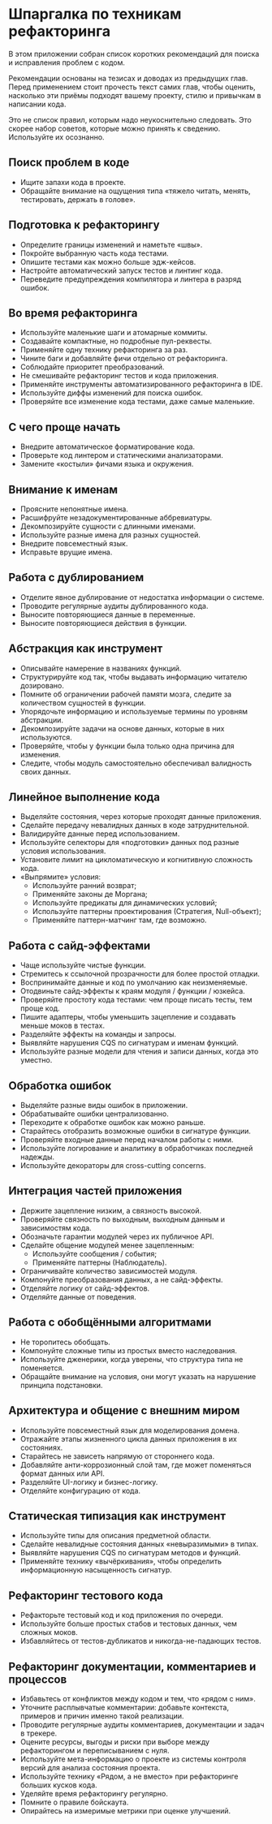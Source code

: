 # Шпаргалка по техникам рефакторинга

В этом приложении собран список коротких рекомендаций для поиска и исправления проблем с кодом.

Рекомендации основаны на тезисах и доводах из предыдущих глав. Перед применением стоит прочесть текст самих глав, чтобы оценить, насколько эти приёмы подходят вашему проекту, стилю и привычкам в написании кода.

Это не список правил, которым надо неукоснительно следовать. Это скорее набор советов, которые можно принять к сведению. Используйте их осознанно.

## Поиск проблем в коде

- Ищите запахи кода в проекте.
- Обращайте внимание на ощущения типа «тяжело читать, менять, тестировать, держать в голове».

## Подготовка к рефакторингу

- Определите границы изменений и наметьте «швы».
- Покройте выбранную часть кода тестами.
- Опишите тестами как можно больше эдж-кейсов.
- Настройте автоматический запуск тестов и линтинг кода.
- Переведите предупреждения компилятора и линтера в разряд ошибок.

## Во время рефакторинга

- Используйте маленькие шаги и атомарные коммиты.
- Создавайте компактные, но подробные пул-реквесты.
- Применяйте одну технику рефакторинга за раз.
- Чините баги и добавляйте фичи отдельно от рефакторинга.
- Соблюдайте приоритет преобразований.
- Не смешивайте рефакторинг тестов и кода приложения.
- Применяйте инструменты автоматизированного рефакторинга в IDE.
- Используйте диффы изменений для поиска ошибок.
- Проверяйте все изменение кода тестами, даже самые маленькие.

## С чего проще начать

- Внедрите автоматическое форматирование кода.
- Проверьте код линтером и статическими анализаторами.
- Замените «костыли» фичами языка и окружения.

## Внимание к именам

- Проясните непонятные имена.
- Расшифруйте незадокументированные аббревиатуры.
- Декомпозируйте сущности с длинными именами.
- Используйте разные имена для разных сущностей.
- Внедрите повсеместный язык.
- Исправьте врущие имена.

## Работа с дублированием

- Отделите явное дублирование от недостатка информации о системе.
- Проводите регулярные аудиты дублированного кода.
- Выносите повторяющиеся данные в переменные.
- Выносите повторяющиеся действия в функции.

## Абстракция как инструмент

- Описывайте намерение в названиях функций.
- Структурируйте код так, чтобы выдавать информацию читателю дозировано.
- Помните об ограничении рабочей памяти мозга, следите за количеством сущностей в функции.
- Упорядочьте информацию и используемые термины по уровням абстракции.
- Декомпозируйте задачи на основе данных, которые в них используются.
- Проверяйте, чтобы у функции была только одна причина для изменения.
- Следите, чтобы модуль самостоятельно обеспечивал валидность своих данных.

## Линейное выполнение кода

- Выделяйте состояния, через которые проходят данные приложения.
- Сделайте передачу невалидных данных в коде затруднительной.
- Валидируйте данные перед использованием.
- Используйте селекторы для «подготовки» данных под разные условия использования.
- Установите лимит на цикломатическую и когнитивную сложность кода.
- «Выпрямите» условия:
  - Используйте ранний возврат;
  - Применяйте законы де Моргана;
  - Используйте предикаты для динамических условий;
  - Используйте паттерны проектирования (Стратегия, Null-объект);
  - Применяйте паттерн-матчинг там, где возможно.

## Работа с сайд-эффектами

- Чаще используйте чистые функции.
- Стремитесь к ссылочной прозрачности для более простой отладки.
- Воспринимайте данные и код по умолчанию как неизменяемые.
- Отодвиньте сайд-эффекты к краям модуля / функции / юзкейса.
- Проверяйте простоту кода тестами: чем проще писать тесты, тем проще код.
- Пишите адаптеры, чтобы уменьшить зацепление и создавать меньше моков в тестах.
- Разделяйте эффекты на команды и запросы.
- Выявляйте нарушения CQS по сигнатурам и именам функций.
- Используйте разные модели для чтения и записи данных, когда это уместно.

## Обработка ошибок

- Выделяйте разные виды ошибок в приложении.
- Обрабатывайте ошибки централизованно.
- Переходите к обработке ошибок как можно раньше.
- Старайтесь отобразить возможные ошибки в сигнатуре функции.
- Проверяйте входные данные перед началом работы с ними.
- Используйте логирование и аналитику в обработчиках последней надежды.
- Используйте декораторы для cross-cutting concerns.

## Интеграция частей приложения

- Держите зацепление низким, а связность высокой.
- Проверяйте связность по выходным, выходным данным и зависимостям кода.
- Обозначьте гарантии модулей через их публичное API.
- Сделайте общение модулей менее зацепленным:
  - Используйте сообщения / события;
  - Применяйте паттерны (Наблюдатель).
- Ограничивайте количество зависимостей модуля.
- Компонуйте преобразования данных, а не сайд-эффекты.
- Отделяйте логику от сайд-эффектов.
- Отделяйте данные от поведения.

## Работа с обобщёнными алгоритмами

- Не торопитесь обобщать.
- Компонуйте сложные типы из простых вместо наследования.
- Используйте дженерики, когда уверены, что структура типа не поменяется.
- Обращайте внимание на условия, они могут указать на нарушение принципа подстановки.

## Архитектура и общение с внешним миром

- Используйте повсеместный язык для моделирования домена.
- Отражайте этапы жизненного цикла данных приложения в их состояниях.
- Старайтесь не зависеть напрямую от стороннего кода.
- Добавляйте анти-коррозионный слой там, где может поменяться формат данных или API.
- Разделяйте UI-логику и бизнес-логику.
- Отделяйте конфигурацию от кода.

## Статическая типизация как инструмент

- Используйте типы для описания предметной области.
- Сделайте невалидные состояния данных «невыразимыми» в типах.
- Выявляйте нарушения CQS по сигнатурам методов и функций.
- Применяйте технику «вычёркивания», чтобы определить информационную насыщенность сигнатур.

## Рефакторинг тестового кода

- Рефакторьте тестовый код и код приложения по очереди.
- Используйте больше простых стабов и тестовых данных, чем сложных моков.
- Избавляйтесь от тестов-дубликатов и никогда-не-падающих тестов.

## Рефакторинг документации, комментариев и процессов

- Избавьтесь от конфликтов между кодом и тем, что «рядом с ним».
- Уточните расплывчатые комментарии: добавьте контекста, примеров и причин именно такой реализации.
- Проводите регулярные аудиты комментариев, документации и задач в трекере.
- Оцените ресурсы, выгоды и риски при выборе между рефакторингом и переписыванием с нуля.
- Используйте мета-информацию о проекте из системы контроля версий для анализа состояния проекта.
- Используйте технику «Рядом, а не вместо» при рефакторинге больших кусков кода.
- Уделяйте время рефакторингу регулярно.
- Помните о правиле бойскаута.
- Опирайтесь на измеримые метрики при оценке улучшений.
